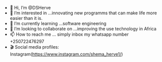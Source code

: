 - 👋 Hi, I’m @DSHerve
- 👀 I’m interested in ...innovating new programms that can make life more easier than it is.
- 🌱 I’m currently learning ...software engineering 
- 💞️ I’m looking to collaborate on ...improving the use technology in Africa
- 📫 How to reach me ... simply inbox my whatsapp number +250722476297
- 🎬 Social media profiles: Instagram(https://www.instagram.com/shema_herve1/)
<!---
DSHerve/DSHerve is a ✨ special ✨ repository because its `README.md` (this file) appears on your GitHub profile.
You can click the Preview link to take a look at your changes.
--->
